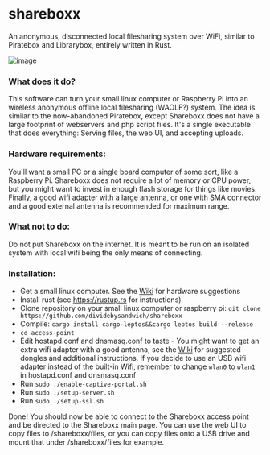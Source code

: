 # shareboxx
An anonymous, disconnected local filesharing system over WiFi, similar to Piratebox and Librarybox, entirely written in Rust.

![image](https://github.com/dividebysandwich/shareboxx/assets/23048489/3be9d8a1-a2e9-46aa-a191-bfc2eb9076d6)


### What does it do?

This software can turn your small linux computer or Raspberry Pi into an wireless anonymous offline local filesharing (WAOLF?) system. The idea is similar to the now-abandoned Piratebox, except Shareboxx does not have a large footprint of webservers and php script files. It's a single executable that does everything: Serving files, the web UI, and accepting uploads.

### Hardware requirements:

You'll want a small PC or a single board computer of some sort, like a Raspberry Pi. Shareboxx does not require a lot of memory or CPU power, but you might want to invest in enough flash storage for things like movies. Finally, a good wifi adapter with a large antenna, or one with SMA connector and a good external antenna is recommended for maximum range.

### What not to do:

Do not put Shareboxx on the internet. It is meant to be run on an isolated system with local wifi being the only means of connecting.

### Installation:

- Get a small linux computer. See the [Wiki](https://github.com/dividebysandwich/shareboxx/wiki) for hardware suggestions
- Install rust (see https://rustup.rs for instructions)
- Clone repository on your small linux computer or raspberry pi: ```git clone https://github.com/dividebysandwich/shareboxx```
- Compile: ```cargo install cargo-leptos&&cargo leptos build --release```
- ```cd access-point```
- Edit hostapd.conf and dnsmasq.conf to taste - You might want to get an extra wifi adapter with a good antenna, see the [Wiki](https://github.com/dividebysandwich/shareboxx/wiki) for suggested dongles and additional instructions. If you decide to use an USB wifi adapter instead of the built-in Wifi, remember to change ```wlan0``` to ```wlan1``` in hostapd.conf and dnsmasq.conf
- Run ```sudo ./enable-captive-portal.sh```
- Run ```sudo ./setup-server.sh```
- Run ```sudo ./setup-ssl.sh```

Done! You should now be able to connect to the Shareboxx access point and be directed to the Shareboxx main page. You can use the web UI to copy files to /shareboxx/files, or you can copy files onto a USB drive and mount that under /shareboxx/files for example.
